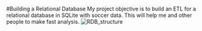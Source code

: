 #Building a Relational Database
My project objective is to build an ETL for a relational database in SQLite with soccer data. 
This will help me and other people to make fast analysis. 
![RDB_structure](https://github.com/andre-cav/Python-For-Soccer/assets/66796674/35ae33cc-ea5f-4327-a491-ba1935e4a5a4)

